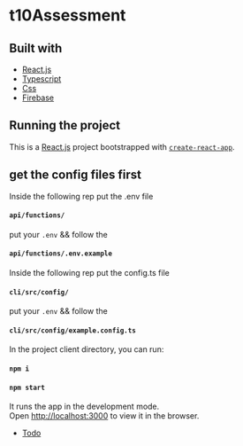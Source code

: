 # t10Assessment


## Built with
* [React.js](https://reactjs.org/)
* [Typescript](https://www.typescriptlang.org/)
* [Css](https://www.css.org//)
* [Firebase](https://firebase.google.com/)


## Running the project
This is a [React.js](https://reactjs.org/) project bootstrapped with [`create-react-app`](https://reactjs.org/docs/create-a-new-react-app.html).

## get the config files first
Inside the following rep put the .env file
#### `api/functions/`
put your `.env` && follow the 
#### `api/functions/.env.example`

Inside the following rep put the config.ts file
#### `cli/src/config/`
put your `.env` && follow the 
#### `cli/src/config/example.config.ts`

In the project client directory, you can run:
#### `npm i`
#### `npm start`

It runs the app in the development mode.<br />
Open [http://localhost:3000](http://localhost:3000) to view it in the browser. 

* [Todo](https://github.com/Guilherme-del/t10Assessment/releases/tag/0.0.4)
